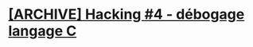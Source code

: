 # [[ARCHIVE] Hacking #4 - débogage langage C](https://www.youtube.com/watch?v=Ve9eDc3N-pQ&list=PLrSOXFDHBtfG0Fb0g--43a0b47e9hrwlB&index=11)

